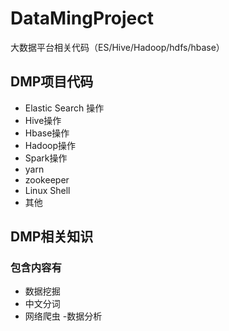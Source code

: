 # DataMingProject
大数据平台相关代码（ES/Hive/Hadoop/hdfs/hbase）
## DMP项目代码
- Elastic Search 操作
- Hive操作
- Hbase操作
- Hadoop操作
- Spark操作
- yarn
- zookeeper
- Linux Shell
- 其他
## DMP相关知识
### 包含内容有
- 数据挖掘
- 中文分词
- 网络爬虫
-数据分析
